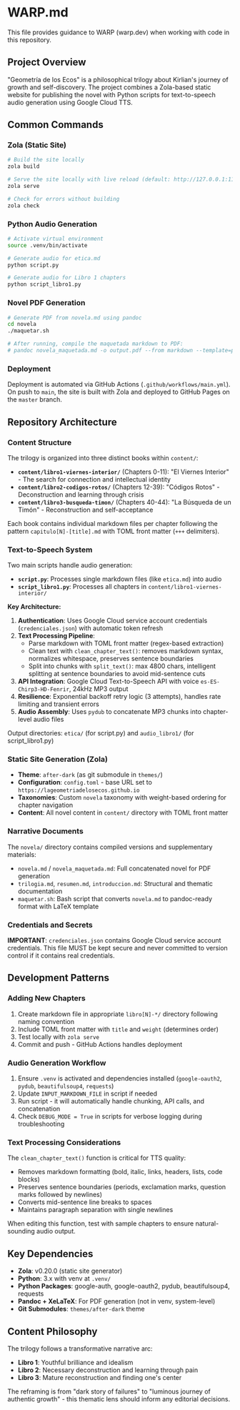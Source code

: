 # WARP.md

This file provides guidance to WARP (warp.dev) when working with code in this repository.

## Project Overview

"Geometría de los Ecos" is a philosophical trilogy about Kirlian's journey of growth and self-discovery. The project combines a Zola-based static website for publishing the novel with Python scripts for text-to-speech audio generation using Google Cloud TTS.

## Common Commands

### Zola (Static Site)

```bash
# Build the site locally
zola build

# Serve the site locally with live reload (default: http://127.0.0.1:1111)
zola serve

# Check for errors without building
zola check
```

### Python Audio Generation

```bash
# Activate virtual environment
source .venv/bin/activate

# Generate audio for etica.md
python script.py

# Generate audio for Libro 1 chapters
python script_libro1.py
```

### Novel PDF Generation

```bash
# Generate PDF from novela.md using pandoc
cd novela
./maquetar.sh

# After running, compile the maquetada markdown to PDF:
# pandoc novela_maquetada.md -o output.pdf --from markdown --template=plantilla.tex --pdf-engine=xelatex
```

### Deployment

Deployment is automated via GitHub Actions (`.github/workflows/main.yml`). On push to `main`, the site is built with Zola and deployed to GitHub Pages on the `master` branch.

## Repository Architecture

### Content Structure

The trilogy is organized into three distinct books within `content/`:

- **`content/libro1-viernes-interior/`** (Chapters 0-11): "El Viernes Interior" - The search for connection and intellectual identity
- **`content/libro2-codigos-rotos/`** (Chapters 12-39): "Códigos Rotos" - Deconstruction and learning through crisis  
- **`content/libro3-busqueda-timon/`** (Chapters 40-44): "La Búsqueda de un Timón" - Reconstruction and self-acceptance

Each book contains individual markdown files per chapter following the pattern `capitulo[N]-[title].md` with TOML front matter (`+++` delimiters).

### Text-to-Speech System

Two main scripts handle audio generation:

- **`script.py`**: Processes single markdown files (like `etica.md`) into audio
- **`script_libro1.py`**: Processes all chapters in `content/libro1-viernes-interior/`

**Key Architecture:**
1. **Authentication**: Uses Google Cloud service account credentials (`credenciales.json`) with automatic token refresh
2. **Text Processing Pipeline**:
   - Parse markdown with TOML front matter (regex-based extraction)
   - Clean text with `clean_chapter_text()`: removes markdown syntax, normalizes whitespace, preserves sentence boundaries
   - Split into chunks with `split_text()`: max 4800 chars, intelligent splitting at sentence boundaries to avoid mid-sentence cuts
3. **API Integration**: Google Cloud Text-to-Speech API with voice `es-ES-Chirp3-HD-Fenrir`, 24kHz MP3 output
4. **Resilience**: Exponential backoff retry logic (3 attempts), handles rate limiting and transient errors
5. **Audio Assembly**: Uses `pydub` to concatenate MP3 chunks into chapter-level audio files

Output directories: `etica/` (for script.py) and `audio_libro1/` (for script_libro1.py)

### Static Site Generation (Zola)

- **Theme**: `after-dark` (as git submodule in `themes/`)
- **Configuration**: `config.toml` - base URL set to `https://lageometriadelosecos.github.io`
- **Taxonomies**: Custom `novela` taxonomy with weight-based ordering for chapter navigation
- **Content**: All novel content in `content/` directory with TOML front matter

### Narrative Documents

The `novela/` directory contains compiled versions and supplementary materials:
- `novela.md` / `novela_maquetada.md`: Full concatenated novel for PDF generation
- `trilogia.md`, `resumen.md`, `introduccion.md`: Structural and thematic documentation
- `maquetar.sh`: Bash script that converts `novela.md` to pandoc-ready format with LaTeX template

### Credentials and Secrets

**IMPORTANT**: `credenciales.json` contains Google Cloud service account credentials. This file MUST be kept secure and never committed to version control if it contains real credentials.

## Development Patterns

### Adding New Chapters

1. Create markdown file in appropriate `libro[N]-*/` directory following naming convention
2. Include TOML front matter with `title` and `weight` (determines order)
3. Test locally with `zola serve`
4. Commit and push - GitHub Actions handles deployment

### Audio Generation Workflow

1. Ensure `.venv` is activated and dependencies installed (`google-oauth2`, `pydub`, `beautifulsoup4`, `requests`)
2. Update `INPUT_MARKDOWN_FILE` in script if needed
3. Run script - it will automatically handle chunking, API calls, and concatenation
4. Check `DEBUG_MODE = True` in scripts for verbose logging during troubleshooting

### Text Processing Considerations

The `clean_chapter_text()` function is critical for TTS quality:
- Removes markdown formatting (bold, italic, links, headers, lists, code blocks)
- Preserves sentence boundaries (periods, exclamation marks, question marks followed by newlines)
- Converts mid-sentence line breaks to spaces
- Maintains paragraph separation with single newlines

When editing this function, test with sample chapters to ensure natural-sounding audio output.

## Key Dependencies

- **Zola**: v0.20.0 (static site generator)
- **Python**: 3.x with venv at `.venv/`
- **Python Packages**: google-auth, google-oauth2, pydub, beautifulsoup4, requests
- **Pandoc + XeLaTeX**: For PDF generation (not in venv, system-level)
- **Git Submodules**: `themes/after-dark` theme

## Content Philosophy

The trilogy follows a transformative narrative arc:
- **Libro 1**: Youthful brilliance and idealism
- **Libro 2**: Necessary deconstruction and learning through pain  
- **Libro 3**: Mature reconstruction and finding one's center

The reframing is from "dark story of failures" to "luminous journey of authentic growth" - this thematic lens should inform any editorial decisions.

